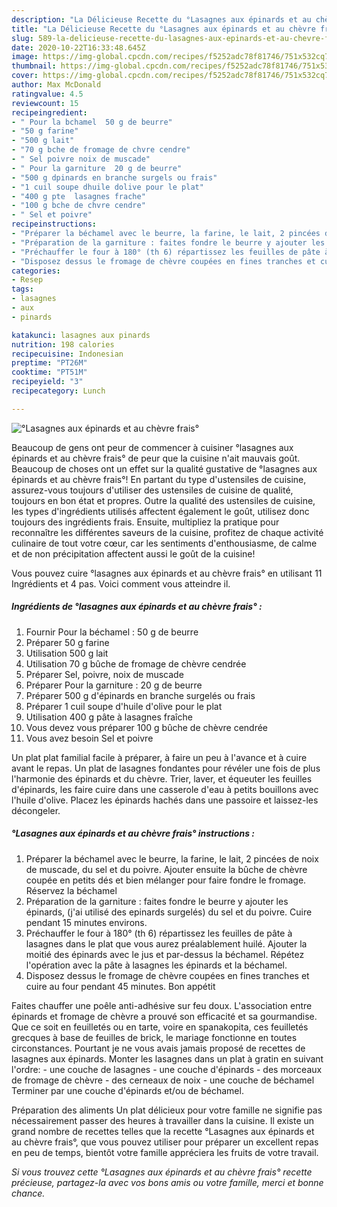 ```yaml
---
description: "La Délicieuse Recette du °Lasagnes aux épinards et au chèvre frais°"
title: "La Délicieuse Recette du °Lasagnes aux épinards et au chèvre frais°"
slug: 589-la-delicieuse-recette-du-lasagnes-aux-epinards-et-au-chevre-frais
date: 2020-10-22T16:33:48.645Z
image: https://img-global.cpcdn.com/recipes/f5252adc78f81746/751x532cq70/lasagnes-aux-epinards-et-au-chevre-frais-photo-principale-de-la-recette.jpg
thumbnail: https://img-global.cpcdn.com/recipes/f5252adc78f81746/751x532cq70/lasagnes-aux-epinards-et-au-chevre-frais-photo-principale-de-la-recette.jpg
cover: https://img-global.cpcdn.com/recipes/f5252adc78f81746/751x532cq70/lasagnes-aux-epinards-et-au-chevre-frais-photo-principale-de-la-recette.jpg
author: Max McDonald
ratingvalue: 4.5
reviewcount: 15
recipeingredient:
- " Pour la bchamel  50 g de beurre"
- "50 g farine"
- "500 g lait"
- "70 g bche de fromage de chvre cendre"
- " Sel poivre noix de muscade"
- " Pour la garniture  20 g de beurre"
- "500 g dpinards en branche surgels ou frais"
- "1 cuil soupe dhuile dolive pour le plat"
- "400 g pte  lasagnes frache"
- "100 g bche de chvre cendre"
- " Sel et poivre"
recipeinstructions:
- "Préparer la béchamel avec le beurre, la farine, le lait, 2 pincées de noix de muscade, du sel et du poivre. Ajouter ensuite la bûche de chèvre coupée en petits dés et bien mélanger pour faire fondre le fromage. Réservez la béchamel"
- "Préparation de la garniture : faites fondre le beurre y ajouter les épinards, (j&#39;ai utilisé des epinards surgelés) du sel et du poivre. Cuire pendant 15 minutes environs."
- "Préchauffer le four à 180° (th 6) répartissez les feuilles de pâte à lasagnes dans le plat que vous aurez préalablement huilé. Ajouter la moitié des épinards avec le jus et par-dessus la béchamel. Répétez l&#39;opération avec la pâte à lasagnes les épinards et la béchamel."
- "Disposez dessus le fromage de chèvre coupées en fines tranches et cuire au four pendant 45 minutes. Bon appétit"
categories:
- Resep
tags:
- lasagnes
- aux
- pinards

katakunci: lasagnes aux pinards 
nutrition: 198 calories
recipecuisine: Indonesian
preptime: "PT26M"
cooktime: "PT51M"
recipeyield: "3"
recipecategory: Lunch

---
```



![°Lasagnes aux épinards et au chèvre frais°](https://img-global.cpcdn.com/recipes/f5252adc78f81746/751x532cq70/lasagnes-aux-epinards-et-au-chevre-frais-photo-principale-de-la-recette.jpg)

Beaucoup de gens ont peur de commencer à cuisiner °lasagnes aux épinards et au chèvre frais° de peur que la cuisine n'ait mauvais goût. Beaucoup de choses ont un effet sur la qualité gustative de °lasagnes aux épinards et au chèvre frais°! En partant du type d'ustensiles de cuisine, assurez-vous toujours d'utiliser des ustensiles de cuisine de qualité, toujours en bon état et propres. Outre la qualité des ustensiles de cuisine, les types d'ingrédients utilisés affectent également le goût, utilisez donc toujours des ingrédients frais. Ensuite, multipliez la pratique pour reconnaître les différentes saveurs de la cuisine, profitez de chaque activité culinaire de tout votre cœur, car les sentiments d'enthousiasme, de calme et de non précipitation affectent aussi le goût de la cuisine!

<!--inarticleads1-->

Vous pouvez cuire °lasagnes aux épinards et au chèvre frais° en utilisant 11 Ingrédients et 4 pas. Voici comment vous atteindre il.

##### Ingrédients de °lasagnes aux épinards et au chèvre frais° :

1. Fournir  Pour la béchamel : 50 g de beurre
1. Préparer 50 g farine
1. Utilisation 500 g lait
1. Utilisation 70 g bûche de fromage de chèvre cendrée
1. Préparer  Sel, poivre, noix de muscade
1. Préparer  Pour la garniture : 20 g de beurre
1. Préparer 500 g d&#39;épinards en branche surgelés ou frais
1. Préparer 1 cuil soupe d&#39;huile d&#39;olive pour le plat
1. Utilisation 400 g pâte à lasagnes fraîche
1. Vous devez vous préparer 100 g bûche de chèvre cendrée
1. Vous avez besoin  Sel et poivre


Un plat plat familial facile à préparer, à faire un peu à l&#39;avance et à cuire avant le repas. Un plat de lasagnes fondantes pour révéler une fois de plus l&#39;harmonie des épinards et du chèvre. Trier, laver, et équeuter les feuilles d&#39;épinards, les faire cuire dans une casserole d&#39;eau à petits bouillons avec l&#39;huile d&#39;olive. Placez les épinards hachés dans une passoire et laissez-les décongeler. 

<!--inarticleads2-->

##### °Lasagnes aux épinards et au chèvre frais° instructions :

1. Préparer la béchamel avec le beurre, la farine, le lait, 2 pincées de noix de muscade, du sel et du poivre. Ajouter ensuite la bûche de chèvre coupée en petits dés et bien mélanger pour faire fondre le fromage. Réservez la béchamel
1. Préparation de la garniture : faites fondre le beurre y ajouter les épinards, (j&#39;ai utilisé des epinards surgelés) du sel et du poivre. Cuire pendant 15 minutes environs.
1. Préchauffer le four à 180° (th 6) répartissez les feuilles de pâte à lasagnes dans le plat que vous aurez préalablement huilé. Ajouter la moitié des épinards avec le jus et par-dessus la béchamel. Répétez l&#39;opération avec la pâte à lasagnes les épinards et la béchamel.
1. Disposez dessus le fromage de chèvre coupées en fines tranches et cuire au four pendant 45 minutes. Bon appétit


Faites chauffer une poêle anti-adhésive sur feu doux. L&#39;association entre épinards et fromage de chèvre a prouvé son efficacité et sa gourmandise. Que ce soit en feuilletés ou en tarte, voire en spanakopita, ces feuilletés grecques à base de feuilles de brick, le mariage fonctionne en toutes circonstances. Pourtant je ne vous avais jamais proposé de recettes de lasagnes aux épinards. Monter les lasagnes dans un plat à gratin en suivant l&#39;ordre: - une couche de lasagnes - une couche d&#39;épinards - des morceaux de fromage de chèvre - des cerneaux de noix - une couche de béchamel Terminer par une couche d&#39;épinards et/ou de béchamel. 

<!--inarticleads1-->

<p>
Préparation des aliments Un plat délicieux pour votre famille ne signifie pas nécessairement passer des heures à travailler dans la cuisine. Il existe un grand nombre de recettes telles que la recette °Lasagnes aux épinards et au chèvre frais°, que vous pouvez utiliser pour préparer un excellent repas en peu de temps, bientôt votre famille appréciera les fruits de votre travail.
</p>

<p>
<i>Si vous trouvez cette °Lasagnes aux épinards et au chèvre frais° recette précieuse, partagez-la avec vos bons amis ou votre famille, merci et bonne chance.</i>
</p>
